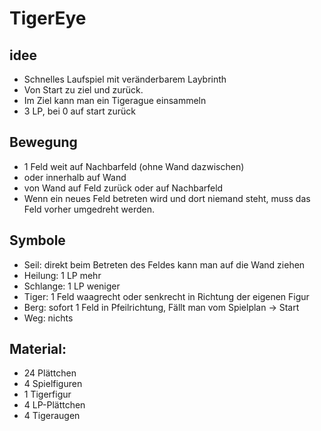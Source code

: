# TigerEye

## idee

* Schnelles Laufspiel mit veränderbarem Laybrinth
* Von Start zu ziel und zurück.
* Im Ziel kann man ein Tigerague einsammeln
* 3 LP, bei 0 auf start zurück

## Bewegung

* 1 Feld weit auf Nachbarfeld (ohne Wand dazwischen)
* oder innerhalb auf Wand
* von Wand auf Feld zurück oder auf Nachbarfeld
* Wenn ein neues Feld betreten wird und dort niemand steht, muss das Feld vorher umgedreht werden.

## Symbole

* Seil: direkt beim Betreten des Feldes kann man auf die Wand ziehen
* Heilung: 1 LP mehr
* Schlange: 1 LP weniger
* Tiger: 1 Feld waagrecht oder senkrecht in Richtung der eigenen Figur
* Berg: sofort 1 Feld in Pfeilrichtung, Fällt man vom Spielplan -> Start
* Weg: nichts

## Material:

* 24 Plättchen
* 4 Spielfiguren
* 1 Tigerfigur
* 4 LP-Plättchen
* 4 Tigeraugen


